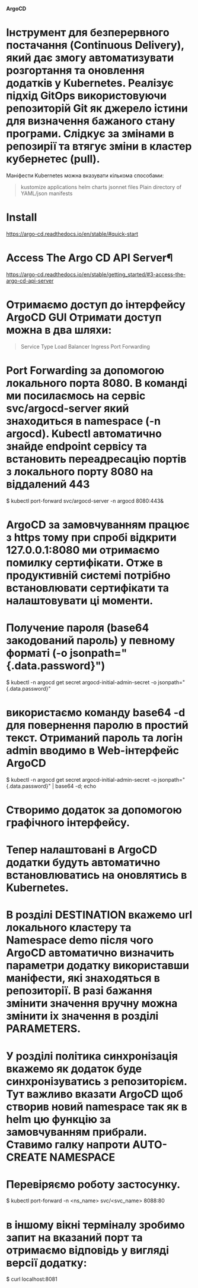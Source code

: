**ArgoCD**

# Iнструмент для безперервного постачання (Continuous Delivery), який дає змогу автоматизувати розгортання та оновлення додатків у Kubernetes. Pеалізує підхід GitOps використовуючи репозиторій Git як джерело істини для визначення бажаного стану програми. Слідкує за змінами в репозирії та втягує зміни в кластер кубернетес (pull).

Маніфести Kubernetes можна вказувати кількома способами:

> kustomize applications
> helm charts
> jsonnet files
> Plain directory of YAML/json manifests

# Install

https://argo-cd.readthedocs.io/en/stable/#quick-start

# Access The Argo CD API Server¶

https://argo-cd.readthedocs.io/en/stable/getting_started/#3-access-the-argo-cd-api-server

# Отримаємо доступ до інтерфейсу ArgoCD GUI Отримати доступ можна в два шляхи:

> Service Type Load Balancer
> Ingress
> Port Forwarding

# Port Forwarding за допомогою локального порта 8080. В команді ми посилаємось на сервіс svc/argocd-server який знаходиться в namespace (-n argocd). Kubectl автоматично знайде endpoint сервісу та встановить переадресацію портів з локального порту 8080 на віддалений 443

$ kubectl port-forward svc/argocd-server -n argocd 8080:443&

# ArgoCD за замовчуванням працює з https тому при спробі відкрити 127.0.0.1:8080 ми отримаємо помилку сертифікати. Отже в продуктивній системі потрібно встановлювати сертифікати та налаштовувати ці моменти.

# Получение пароля (base64 закодований пароль) у певному форматі (-o jsonpath="{.data.password}")

$ kubectl -n argocd get secret argocd-initial-admin-secret -o jsonpath="{.data.password}"

# використаємо команду base64 -d для повернення паролю в простий текст. Отриманий пароль та логін admin вводимо в Web-інтерфейс ArgoCD

$ kubectl -n argocd get secret argocd-initial-admin-secret -o jsonpath="{.data.password}" | base64 -d; echo

# Створимо додаток за допомогою графічного інтерфейсу.

# Тепер налаштовані в ArgoCD додатки будуть автоматично встановлюватись на оновлятись в Kubernetes.

# В розділі DESTINATION вкажемо url локального кластеру та Namespace demo після чого ArgoCD автоматично визначить параметри додатку використавши маніфести, які знаходяться в репозиторії. В разі бажання змінити значення вручну можна змінити іх значення в розділі PARAMETERS.

# У розділі політика синхронізація вкажемо як додаток буде синхронізуватись з репозиторієм. Тут важливо вказати ArgoCD щоб створив новий namespace так як в helm цю функцію за замовчуванням прибрали. Ставимо галку напроти AUTO-CREATE NAMESPACE

# Перевіряємо роботу застосунку.

$ kubectl port-forward -n <ns_name> svc/<svc_name> 8088:80

# в іншому вікні терміналу зробимо запит на вказаний порт та отримаємо відповідь у вигляді версії додатку:

$ curl localhost:8081
